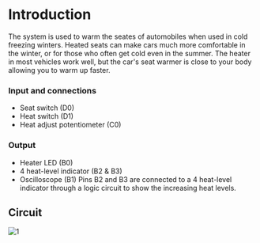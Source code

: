 
# Introduction

The system is used to warm the seates of automobiles when used in cold freezing winters.
Heated seats can make cars much more comfortable in the winter, or for those who often get cold even in the summer. The heater in most vehicles work well, but the car's seat warmer is close to your body allowing you to warm up faster.
### Input and connections
- Seat switch (D0)
- Heat switch (D1)
- Heat adjust potentiometer (C0)
### Output
- Heater LED (B0)
- 4 heat-level indicator (B2 & B3)
- Oscilloscope (B1)
Pins B2 and B3 are connected to a 4 heat-level indicator through a logic circuit to show the increasing heat levels.


## Circuit
 


![1](https://user-images.githubusercontent.com/102032303/164615045-7e1d4793-18f1-4712-9c8b-8f82e9329e6e.png)

